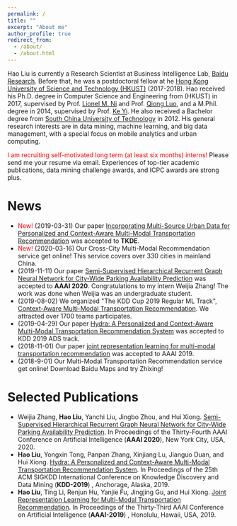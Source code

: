 ```yaml
---
permalink: /
title: ""
excerpt: "About me"
author_profile: true
redirect_from: 
  - /about/
  - /about.html
---
```


Hao Liu is currently a Research Scientist at Business Intelligence Lab, [Baidu Research](http://research.baidu.com/). 
Before that, he was a postdoctoral fellow at he [Hong Kong University of Science and Technology (HKUST)](https://www.ust.hk) (2017-2018).
Hao received his Ph.D. degree in Computer Science and Engineering from (HKUST) in 2017, supervised by Prof. [Lionel M. Ni](https://www.cse.ust.hk/~ni/) and Prof. [Qiong Luo](http://www.cs.ust.hk/~luo/), and a M.Phil. degree in 2014, supervised by Prof. [Ke Yi](https://www.cse.ust.hk/~yike/). He also received a Bachelor degree from [South China University of Technology](https://www.scut.edu.cn/) in 2012.
His general research interests are in data mining, machine learning, and big data management, with a special focus on mobile analytics and urban computing.

<span style="color:red">I am recruiting self-motivated long term (at least six months) interns!</span> Please send me your resume via email. Experiences of top-tier academic publications, data mining challenge awards, and ICPC awards are strong plus.

<span id="main"> </span>

News
======
* <span style="color:red">New!</span> (2019-03-31) Our paper [Incorporating Multi-Source Urban Data for Personalized and Context-Aware Multi-Modal Transportation Recommendation](https://raymondhliu.github.io/) was accepted to **TKDE**.
* <span style="color:red">New!</span> (2020-03-16) Our Cross-City Multi-Modal Recommendation service get online! This service covers over 330 cities in mainland China.
* (2019-11-11) Our paper [Semi-Supervised Hierarchical Recurrent Graph Neural Network for City-Wide Parking Availability Prediction](http://RaymondHLIU.github.io/files/AAAI20-parking.pdf) was accepted to **AAAI 2020**. Congratulations to my intern Weijia Zhang! The work was done when Weijia was an undergraduate student.
* (2019-08-02) We organized "The KDD Cup 2019 Regular ML Track", [Context-Aware Multi-Modal Transportation Recommendation](https://dianshi.baidu.com/competition/29/rule). We attracted over 1700 teams participates.
* (2019-04-29) Our paper [Hydra: A Personalized and Context-Aware Multi-Modal Transportation Recommendation System](https://dl.acm.org/ft_gateway.cfm?id=3330660&type=pdf) was accepted to KDD 2019 ADS track.
* (2018-11-01) Our paper [joint representation learning for multi-modal transportation recommendation](https://www.aaai.org/ojs/index.php/AAAI/article/view/3894/3772) was accepted to AAAI 2019.
* (2018-9-01) Our Multi-Modal Transportation Recommendation service get online! Download Baidu Maps and try Zhixing!


Selected Publications
======
* Weijia Zhang, **Hao Liu**, Yanchi Liu, Jingbo Zhou, and Hui Xiong. [Semi-Supervised Hierarchical Recurrent Graph Neural Network for City-Wide Parking Availability Prediction](http://RaymondHLIU.github.io/files/AAAI20-parking.pdf). In Proceedings of the Thirty-Fourth AAAI Conference on Artificial Intelligence (**AAAI 2020**), New York City, USA, 2020. 
* **Hao Liu**, Yongxin Tong, Panpan Zhang, Xinjiang Lu, Jianguo Duan, and Hui Xiong. [Hydra: A Personalized and Context-Aware Multi-Modal Transportation Recommendation System](http://RaymondHLIU.github.io/files/KDD19-Hydra.pdf). In Proceedings of the 25th ACM SIGKDD International Conference on Knowledge Discovery and Data Mining (**KDD-2019**) , Anchorage, Alaska, 2019.
* **Hao Liu**, Ting Li, Renjun Hu, Yanjie Fu, Jingjing Gu, and Hui Xiong. [Joint Representation Learning for Multi-Modal Transportation Recommendation](http://RaymondHLIU.github.io/files/AAAI19-trans2vec.pdf).
In Proceedings of the Thirty-Third AAAI Conference on Artificial Intelligence (**AAAI-2019**) , Honolulu, Hawaii, USA, 2019.

